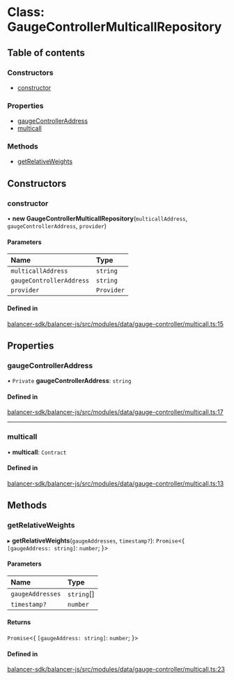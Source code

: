 # Class: GaugeControllerMulticallRepository

## Table of contents

### Constructors

- [constructor](GaugeControllerMulticallRepository.md#constructor)

### Properties

- [gaugeControllerAddress](GaugeControllerMulticallRepository.md#gaugecontrolleraddress)
- [multicall](GaugeControllerMulticallRepository.md#multicall)

### Methods

- [getRelativeWeights](GaugeControllerMulticallRepository.md#getrelativeweights)

## Constructors

### constructor

• **new GaugeControllerMulticallRepository**(`multicallAddress`, `gaugeControllerAddress`, `provider`)

#### Parameters

| Name | Type |
| :------ | :------ |
| `multicallAddress` | `string` |
| `gaugeControllerAddress` | `string` |
| `provider` | `Provider` |

#### Defined in

[balancer-sdk/balancer-js/src/modules/data/gauge-controller/multicall.ts:15](https://github.com/balancer-labs/balancer-sdk/blob/c094037b/balancer-js/src/modules/data/gauge-controller/multicall.ts#L15)

## Properties

### gaugeControllerAddress

• `Private` **gaugeControllerAddress**: `string`

#### Defined in

[balancer-sdk/balancer-js/src/modules/data/gauge-controller/multicall.ts:17](https://github.com/balancer-labs/balancer-sdk/blob/c094037b/balancer-js/src/modules/data/gauge-controller/multicall.ts#L17)

___

### multicall

• **multicall**: `Contract`

#### Defined in

[balancer-sdk/balancer-js/src/modules/data/gauge-controller/multicall.ts:13](https://github.com/balancer-labs/balancer-sdk/blob/c094037b/balancer-js/src/modules/data/gauge-controller/multicall.ts#L13)

## Methods

### getRelativeWeights

▸ **getRelativeWeights**(`gaugeAddresses`, `timestamp?`): `Promise`<{ `[gaugeAddress: string]`: `number`;  }\>

#### Parameters

| Name | Type |
| :------ | :------ |
| `gaugeAddresses` | `string`[] |
| `timestamp?` | `number` |

#### Returns

`Promise`<{ `[gaugeAddress: string]`: `number`;  }\>

#### Defined in

[balancer-sdk/balancer-js/src/modules/data/gauge-controller/multicall.ts:23](https://github.com/balancer-labs/balancer-sdk/blob/c094037b/balancer-js/src/modules/data/gauge-controller/multicall.ts#L23)
